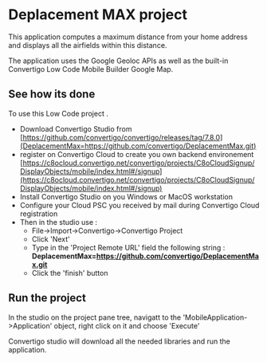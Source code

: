 # Deplacement MAX project

This application computes a maximum distance from your home address and displays all the airfields within this distance.

The application uses the Google Geoloc APIs as well as the built-in Convertigo Low Code Mobile Builder Google Map. 

## See how its done
To use this Low Code project .

* Download Convertigo Studio from [https://github.com/convertigo/convertigo/releases/tag/7.8.0](DeplacementMax=https://github.com/convertigo/DeplacementMax.git)
* register on Convertigo Cloud to create you own backend environement [https://c8ocloud.convertigo.net/convertigo/projects/C8oCloudSignup/DisplayObjects/mobile/index.html#/signup](https://c8ocloud.convertigo.net/convertigo/projects/C8oCloudSignup/DisplayObjects/mobile/index.html#/signup)
* Install Convertigo Studio on you Windows or MacOS workstation
* Configure your Cloud PSC you received by mail during Convertigo Cloud registration
* Then in the studio use :
	*	File->Import->Convertigo->Convertigo Project
	*	Click 'Next'
	*	Type in the 'Project Remote URL' field the following string : __DeplacementMax=https://github.com/convertigo/DeplacementMax.git__
	*	Click the 'finish' button

## Run the project

In the studio on the project pane tree, navigatt to the 'MobileApplication->Application' object, right click on it and choose 'Execute'

Convertigo studio will download all the needed libraries and run the application.
  
 